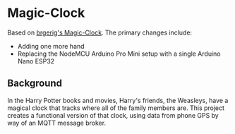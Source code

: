 # Magic-Clock

Based on [brgerig's Magic-Clock](https://github.com/brgerig/Magic-Clock).
The primary changes include:

- Adding one more hand
- Replacing the NodeMCU Arduino Pro Mini setup with a single Arduino Nano ESP32

## Background

In the Harry Potter books and movies, Harry's friends, the Weasleys, have a magical clock that tracks where all of the family members are.
This project creates a functional version of that clock, using data from phone GPS by way of an MQTT message broker.
